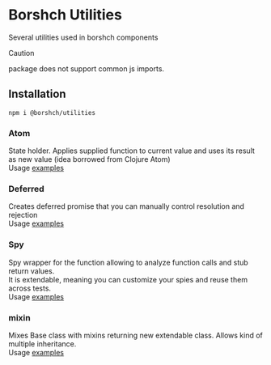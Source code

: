 # Borshch Utilities
Several utilities used in borshch components

>[!CAUTION]
>package does not support common js imports.

## Installation
```
npm i @borshch/utilities
```

### Atom
State holder. Applies supplied function to current value and uses its result as new value (idea borrowed from Clojure Atom)<br>
Usage [examples](https://github.com/trofima/borshch/blob/main/packages/utilities/src/atom.test.js)

### Deferred
Creates deferred promise that you can manually control resolution and rejection<br>
Usage [examples](https://github.com/trofima/borshch/blob/main/packages/utilities/src/deferred.test.js) 

### Spy
Spy wrapper for the function allowing to analyze function calls and stub return values.<br>
It is extendable, meaning you can customize your spies and reuse them across tests.<br>
Usage [examples](https://github.com/trofima/borshch/blob/main/packages/utilities/src/spy.test.js)

### mixin
Mixes Base class with mixins returning new extendable class. Allows kind of multiple inheritance.<br>
Usage [examples](https://github.com/trofima/borshch/blob/main/packages/utilities/src/mixin.test.js)
